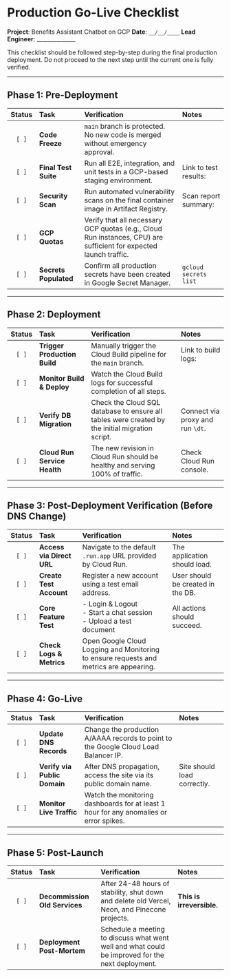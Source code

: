 # Production Go-Live Checklist

**Project**: Benefits Assistant Chatbot on GCP
**Date**: `__/__/____`
**Lead Engineer**: ______________

This checklist should be followed step-by-step during the final production deployment. Do not proceed to the next step until the current one is fully verified.

---

## Phase 1: Pre-Deployment

| Status | Task | Verification | Notes |
| :---: | :--- | :--- | :--- |
| `[ ]` | **Code Freeze** | `main` branch is protected. No new code is merged without emergency approval. | |
| `[ ]` | **Final Test Suite** | Run all E2E, integration, and unit tests in a GCP-based staging environment. | Link to test results: |
| `[ ]` | **Security Scan** | Run automated vulnerability scans on the final container image in Artifact Registry. | Scan report summary: |
| `[ ]` | **GCP Quotas** | Verify that all necessary GCP quotas (e.g., Cloud Run instances, CPU) are sufficient for expected launch traffic. | |
| `[ ]` | **Secrets Populated** | Confirm all production secrets have been created in Google Secret Manager. | `gcloud secrets list` |

---

## Phase 2: Deployment

| Status | Task | Verification | Notes |
| :---: | :--- | :--- | :--- |
| `[ ]` | **Trigger Production Build** | Manually trigger the Cloud Build pipeline for the `main` branch. | Link to build logs: |
| `[ ]` | **Monitor Build & Deploy** | Watch the Cloud Build logs for successful completion of all steps. | |
| `[ ]` | **Verify DB Migration** | Check the Cloud SQL database to ensure all tables were created by the initial migration script. | Connect via proxy and run `\dt`. |
| `[ ]` | **Cloud Run Service Health** | The new revision in Cloud Run should be healthy and serving 100% of traffic. | Check Cloud Run console. |

---

## Phase 3: Post-Deployment Verification (Before DNS Change)

| Status | Task | Verification | Notes |
| :---: | :--- | :--- | :--- |
| `[ ]` | **Access via Direct URL** | Navigate to the default `.run.app` URL provided by Cloud Run. | The application should load. |
| `[ ]` | **Create Test Account** | Register a new account using a test email address. | User should be created in the DB. |
| `[ ]` | **Core Feature Test** | - Login & Logout <br> - Start a chat session <br> - Upload a test document | All actions should succeed. |
| `[ ]` | **Check Logs & Metrics** | Open Google Cloud Logging and Monitoring to ensure requests and metrics are appearing. | |

---

## Phase 4: Go-Live

| Status | Task | Verification | Notes |
| :---: | :--- | :--- | :--- |
| `[ ]` | **Update DNS Records** | Change the production A/AAAA records to point to the Google Cloud Load Balancer IP. | |
| `[ ]` | **Verify via Public Domain** | After DNS propagation, access the site via its public domain name. | Site should load correctly. |
| `[ ]` | **Monitor Live Traffic** | Watch the monitoring dashboards for at least 1 hour for any anomalies or error spikes. | |

---

## Phase 5: Post-Launch

| Status | Task | Verification | Notes |
| :---: | :--- | :--- | :--- |
| `[ ]` | **Decommission Old Services** | After 24-48 hours of stability, shut down and delete old Vercel, Neon, and Pinecone projects. | **This is irreversible.** |
| `[ ]` | **Deployment Post-Mortem** | Schedule a meeting to discuss what went well and what could be improved for the next deployment. | |

